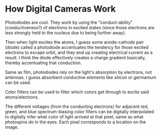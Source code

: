 # How Digital Cameras Work

Photodiodes are cool. They work by using the "conduct-ability" (conductiveness?) of electrons in excited states (since those electrons are less strongly held to the nucleus due to being further away).

Then when light excites the atoms, I guess some anode-cathode pair (diode) called a photodiode accentuates the tendency for those excited electrons to escape orbit, and they end up creating electrical current as a result. I think the diode effectively creates a charge gradient basically, thereby accentuating that conduction.

Same as film, photodiodes rely on the light's absorption by electrons, not antennas. I guess absorbent conductive elements like silicon or germanium can be used.

Color filters can be used to filter which colors get through to excite said atoms/electrons.

The different voltages (from the conducting electrons) for adjacent red, green, and blue spectrum-biasing color filters can be digitally interpolated to digitally infer what color of light arrived at that pixel, same as what photospins do in the eyes. Each pixel corresponds to a location on the image.
